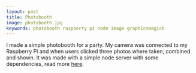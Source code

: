 ```yaml
---
layout: post
title: Photobooth
image: photobooth.jpg
keywords: photobooth raspberry pi node image graphicsmagick
---
```


I made a simple photobooth for a party. My camera was connected to my Raspberry Pi and when users clicked three photos where taken, combined and shown. It was made with a simple node server with some dependencies, read more [here](https://github.com/danielronnkvist/mustached-octo-hipster).
